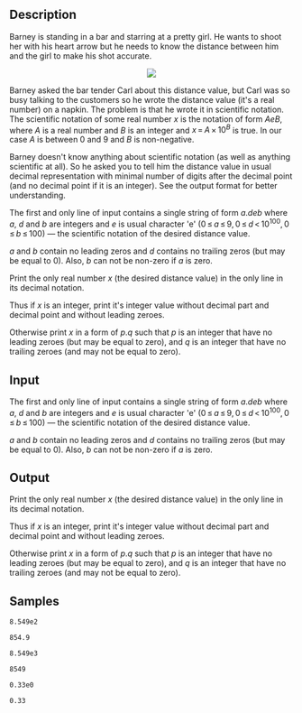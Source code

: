 ## Description

<div><p>Barney is standing in a bar and starring at a pretty girl. He wants to shoot her with his heart arrow but he needs to know the distance between him and the girl to make his shot accurate.</p><center> <img class="tex-graphics" src="./28038/file/KboA6D0R.png" style="max-width: 100.0%;max-height: 100.0%;"> </center><p>Barney asked the bar tender Carl about this distance value, but Carl was so busy talking to the customers so he wrote the distance value (it's a real number) on a napkin. The problem is that he wrote it in scientific notation. The scientific notation of some real number <span class="tex-span"><i>x</i></span> is the notation of form <span class="tex-span"><i>AeB</i></span>, where <span class="tex-span"><i>A</i></span> is a real number and <span class="tex-span"><i>B</i></span> is an integer and <span class="tex-span"><i>x</i> = <i>A</i> × 10<sup class="upper-index"><i>B</i></sup></span> is true. In our case <span class="tex-span"><i>A</i></span> is between <span class="tex-span">0</span> and <span class="tex-span">9</span> and <span class="tex-span"><i>B</i></span> is non-negative.</p><p>Barney doesn't know anything about scientific notation (as well as anything scientific at all). So he asked you to tell him the distance value in usual decimal representation with minimal number of digits after the decimal point (and no decimal point if it is an integer). See the output format for better understanding.</p></div><div class="input-specification"><p>The first and only line of input contains a single string of form <span class="tex-span"><i>a</i>.<i>deb</i></span> where <span class="tex-span"><i>a</i></span>, <span class="tex-span"><i>d</i></span> and <span class="tex-span"><i>b</i></span> are integers and <span class="tex-span"><i>e</i></span> is usual character 'e' (<span class="tex-span">0 ≤ <i>a</i> ≤ 9, 0 ≤ <i>d</i> &lt; 10<sup class="upper-index">100</sup>, 0 ≤ <i>b</i> ≤ 100</span>)&nbsp;— the scientific notation of the desired distance value.</p><p><span class="tex-span"><i>a</i></span> and <span class="tex-span"><i>b</i></span> contain no leading zeros and <span class="tex-span"><i>d</i></span> contains no trailing zeros (but may be equal to <span class="tex-span">0</span>). Also, <span class="tex-font-style-bf"><span class="tex-span"><i>b</i></span> can not be non-zero if <span class="tex-span"><i>a</i></span> is zero.</span></p></div><div class="output-specification"><p>Print the only real number <span class="tex-span"><i>x</i></span> (the desired distance value) in the only line in its decimal notation. </p><p>Thus if <span class="tex-span"><i>x</i></span> is an integer, print it's integer value without decimal part and decimal point and without leading zeroes. </p><p>Otherwise print <span class="tex-span"><i>x</i></span> in a form of <span class="tex-span"><i>p</i>.<i>q</i></span> such that <span class="tex-span"><i>p</i></span> is an integer that have no leading zeroes (but may be equal to zero), and <span class="tex-span"><i>q</i></span> is an integer that have no trailing zeroes (and may not be equal to zero).</p></div>

## Input

<p>The first and only line of input contains a single string of form <span class="tex-span"><i>a</i>.<i>deb</i></span> where <span class="tex-span"><i>a</i></span>, <span class="tex-span"><i>d</i></span> and <span class="tex-span"><i>b</i></span> are integers and <span class="tex-span"><i>e</i></span> is usual character 'e' (<span class="tex-span">0 ≤ <i>a</i> ≤ 9, 0 ≤ <i>d</i> &lt; 10<sup class="upper-index">100</sup>, 0 ≤ <i>b</i> ≤ 100</span>)&nbsp;— the scientific notation of the desired distance value.</p><p><span class="tex-span"><i>a</i></span> and <span class="tex-span"><i>b</i></span> contain no leading zeros and <span class="tex-span"><i>d</i></span> contains no trailing zeros (but may be equal to <span class="tex-span">0</span>). Also, <span class="tex-font-style-bf"><span class="tex-span"><i>b</i></span> can not be non-zero if <span class="tex-span"><i>a</i></span> is zero.</span></p>

## Output

<p>Print the only real number <span class="tex-span"><i>x</i></span> (the desired distance value) in the only line in its decimal notation. </p><p>Thus if <span class="tex-span"><i>x</i></span> is an integer, print it's integer value without decimal part and decimal point and without leading zeroes. </p><p>Otherwise print <span class="tex-span"><i>x</i></span> in a form of <span class="tex-span"><i>p</i>.<i>q</i></span> such that <span class="tex-span"><i>p</i></span> is an integer that have no leading zeroes (but may be equal to zero), and <span class="tex-span"><i>q</i></span> is an integer that have no trailing zeroes (and may not be equal to zero).</p>

## Samples

```input1
8.549e2

```

```output1
854.9

```






```input2
8.549e3

```

```output2
8549

```






```input3
0.33e0

```

```output3
0.33

```




